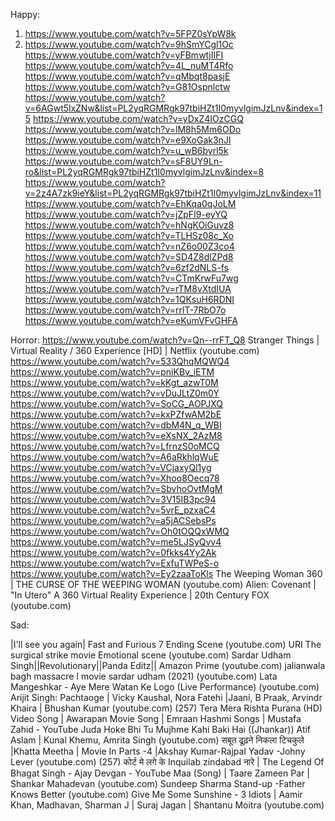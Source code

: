Happy:
1. https://www.youtube.com/watch?v=5FPZ0sYpW8k
2. https://www.youtube.com/watch?v=9hSmYCgl1Oc
https://www.youtube.com/watch?v=yFBmwtjIIFI
https://www.youtube.com/watch?v=4L_nuMT4Rfo
https://www.youtube.com/watch?v=qMbqt8pasjE
https://www.youtube.com/watch?v=G81Ospnlctw
https://www.youtube.com/watch?v=6AGwt5lxZNw&list=PL2yqRGMRgk97tbiHZt1I0myvlgimJzLnv&index=15
https://www.youtube.com/watch?v=yDxZ4IOzCGQ
https://www.youtube.com/watch?v=lM8h5Mm6ODo
https://www.youtube.com/watch?v=e9XoGak3nJI
https://www.youtube.com/watch?v=u_wB6byrl5k
https://www.youtube.com/watch?v=sF8UY9Ln-ro&list=PL2yqRGMRgk97tbiHZt1I0myvlgimJzLnv&index=8
https://www.youtube.com/watch?v=2z4A7zk9ieY&list=PL2yqRGMRgk97tbiHZt1I0myvlgimJzLnv&index=11
https://www.youtube.com/watch?v=EhKqa0qJoLM
https://www.youtube.com/watch?v=jZpFI9-eyYQ
https://www.youtube.com/watch?v=hNgKOiGuvz8
https://www.youtube.com/watch?v=TLHSz08c_Xo
https://www.youtube.com/watch?v=nZ6o00Z3co4
https://www.youtube.com/watch?v=SD4Z8dlZPd8
https://www.youtube.com/watch?v=6zf2dNLS-fs
https://www.youtube.com/watch?v=CTmKrwFu7wg
https://www.youtube.com/watch?v=rTM8vXtdIUA
https://www.youtube.com/watch?v=1QKsuH6RDNI
https://www.youtube.com/watch?v=rrlT-7RbO7o
https://www.youtube.com/watch?v=eKumVFvGHFA


Horror:
https://www.youtube.com/watch?v=Qn--rrFT_Q8
Stranger Things | Virtual Reality / 360 Experience [HD] | Netflix (youtube.com)
https://www.youtube.com/watch?v=533QhqMQWQ4
https://www.youtube.com/watch?v=pniKBv_iETM
https://www.youtube.com/watch?v=kKgt_azwT0M
https://www.youtube.com/watch?v=vDuJLtZ0m0Y
https://www.youtube.com/watch?v=SoCG_AOPJXQ
https://www.youtube.com/watch?v=kxPZfwAM2bE
https://www.youtube.com/watch?v=dbM4N_q_WBI
https://www.youtube.com/watch?v=eXsNX_2AzM8
https://www.youtube.com/watch?v=LfrnzS0oMCQ
https://www.youtube.com/watch?v=A6aRkhlqWuE
https://www.youtube.com/watch?v=VCjaxyQl1yg
https://www.youtube.com/watch?v=Xhoo8Oecq78
https://www.youtube.com/watch?v=SbvhoOvtMgM
https://www.youtube.com/watch?v=3V15IB3pc94
https://www.youtube.com/watch?v=5vrE_pzxaC4
https://www.youtube.com/watch?v=a5jACSebsPs
https://www.youtube.com/watch?v=Oh0tOQQxWMQ
https://www.youtube.com/watch?v=me5LJSyQvv4
https://www.youtube.com/watch?v=0fkks4Yy2Ak
https://www.youtube.com/watch?v=ExfuTWPeS-o
https://www.youtube.com/watch?v=Ey2zaaToKls
The Weeping Woman 360 | THE CURSE OF THE WEEPING WOMAN (youtube.com)
Alien: Covenant | "In Utero" A 360 Virtual Reality Experience | 20th Century FOX (youtube.com)


Sad:


|I'll see you again| Fast and Furious 7 Ending Scene (youtube.com)
URI The surgical strike movie Emotional scene (youtube.com)
Sardar Udham Singh||Revolutionary||Panda Editz|| Amazon Prime (youtube.com)
jalianwala bagh massacre I movie sardar udham (2021) (youtube.com)
Lata Mangeshkar - Aye Mere Watan Ke Logo (Live Performance) (youtube.com)
Arijit Singh: Pachtaoge | Vicky Kaushal, Nora Fatehi |Jaani, B Praak, Arvindr Khaira | Bhushan Kumar (youtube.com)
(257) Tera Mera Rishta Purana (HD) Video Song | Awarapan Movie Song | Emraan Hashmi Songs | Mustafa Zahid - YouTube
Juda Hoke Bhi Tu Mujhme Kahi Baki Hai ((Jhankar)) Atif Aslam | Kunal Khemu, Amrita Singh (youtube.com)
सबूत ढूढ़ने निकला टिचकुले |Khatta Meetha | Movie In Parts -4 |Akshay Kumar-Rajpal Yadav -Johny Lever (youtube.com)
(257) कोर्ट मे लगे के Inquilab zindabad नारे | The Legend Of Bhagat Singh - Ajay Devgan - YouTube
Maa (Song) | Taare Zameen Par | Shankar Mahadevan (youtube.com)
Sundeep Sharma Stand-up -Father Knows Better (youtube.com)
Give Me Some Sunshine - 3 Idiots | Aamir Khan, Madhavan, Sharman J | Suraj Jagan | Shantanu Moitra (youtube.com)
